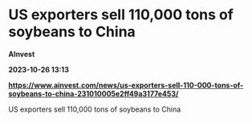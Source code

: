 # US exporters sell 110,000 tons of soybeans to China
**AInvest**

**2023-10-26 13:13**

**https://www.ainvest.com/news/us-exporters-sell-110-000-tons-of-soybeans-to-china-231010005e2ff49a3177e453/**

US exporters sell 110,000 tons of soybeans to China